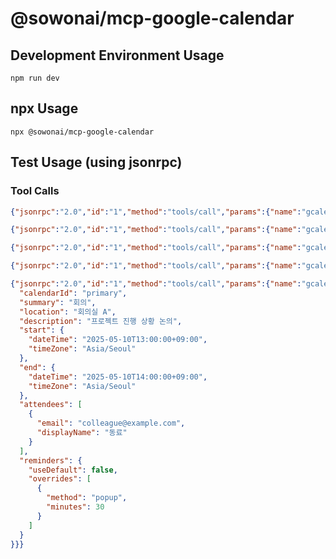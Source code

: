 # @sowonai/mcp-google-calendar

## Development Environment Usage
```shell
npm run dev
```

## npx Usage
```shell
npx @sowonai/mcp-google-calendar
```

## Test Usage (using jsonrpc)

### Tool Calls
```json
{"jsonrpc":"2.0","id":"1","method":"tools/call","params":{"name":"gcalendar_authenticate","arguments":{}}}
```

```json
{"jsonrpc":"2.0","id":"1","method":"tools/call","params":{"name":"gcalendar_checkAuthStatus","arguments":{}}}
```

```json
{"jsonrpc":"2.0","id":"1","method":"tools/call","params":{"name":"gcalendar_listCalendars","arguments":{}}}
```

```json
{"jsonrpc":"2.0","id":"1","method":"tools/call","params":{"name":"gcalendar_listEvents","arguments":{"calendarId": "primary"}}}
```

```json
{"jsonrpc":"2.0","id":"1","method":"tools/call","params":{"name":"gcalendar_createEvent","arguments":{
  "calendarId": "primary",
  "summary": "회의",
  "location": "회의실 A",
  "description": "프로젝트 진행 상황 논의",
  "start": {
    "dateTime": "2025-05-10T13:00:00+09:00",
    "timeZone": "Asia/Seoul"
  },
  "end": {
    "dateTime": "2025-05-10T14:00:00+09:00",
    "timeZone": "Asia/Seoul"
  },
  "attendees": [
    {
      "email": "colleague@example.com",
      "displayName": "동료"
    }
  ],
  "reminders": {
    "useDefault": false,
    "overrides": [
      {
        "method": "popup",
        "minutes": 30
      }
    ]
  }
}}}
```
